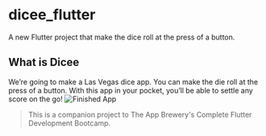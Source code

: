 # dicee_flutter

A new Flutter project that make the dice roll at the press of a button.

## What is Dicee

We’re going to make a Las Vegas dice app. You can make the die roll at the press of a button. With this app in your pocket, you’ll be able to settle any score on the go!
![Finished App](https://github.com/londonappbrewery/Images/blob/master/dicee-demo.gif)

>This is a companion project to The App Brewery's Complete Flutter Development Bootcamp.